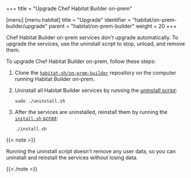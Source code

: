 +++
title = "Upgrade Chef Habitat Builder on-prem"

[menu]
  [menu.habitat]
    title = "Upgrade"
    identifier = "habitat/on-prem-builder/upgrade"
    parent = "habitat/on-prem-builder"
    weight = 20
+++

Chef Habitat Builder on-prem services don't upgrade automatically.
To upgrade the services, use the uninstall script to stop, unload, and remove them.

To upgrade Chef Habitat Builder on-prem, follow these steps:

1. Clone the [`habitat-sh/on-prem-builder`](https://github.com/habitat-sh/on-prem-builder) repository on the computer running Habitat Builder on-prem.

1. Uninstall all Habitat Builder services by running the [uninstall script](https://github.com/habitat-sh/on-prem-builder/blob/main/uninstall.sh):

    ```shell
    sudo ./uninstall.sh
    ```

1. After the services are uninstalled, reinstall them by running the [`install.sh` script](https://github.com/habitat-sh/on-prem-builder/blob/main/install.sh):

    ```shell
    ./install.sh
    ```

{{< note >}}

Running the uninstall script doesn't remove any user data, so you can uninstall and reinstall the services without losing data.

{{< /note >}}
